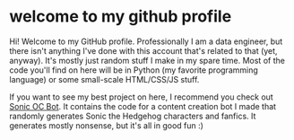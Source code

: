 # welcome to my github profile

Hi! Welcome to my GitHub profile. Professionally I am a data engineer, but there isn't anything I've done with this account that's related to that (yet, anyway). It's mostly just random stuff I make in my spare time. Most of the code you'll find on here will be in Python (my favorite programming language) or some small-scale HTML/CSS/JS stuff.

If you want to see my best project on here, I recommend you check out [Sonic OC Bot](https://github.com/BenShoeman/SonicOCBot). It contains the code for a content creation bot I made that randomly generates Sonic the Hedgehog characters and fanfics. It generates mostly nonsense, but it's all in good fun :)

